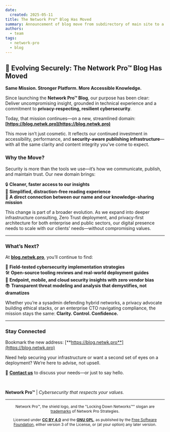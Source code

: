 ```yaml
---
date:
  created: 2025-05-11
title: The Network Pro™ Blog Has Moved
summary: Announcement of blog move from subdirectory of main site to a dedicated, blog subdomain.
authors:
  - team
tags:
  - network-pro
  - blog
---
```


## 🔁 Evolving Securely: The Network Pro™ Blog Has Moved

**Same Mission. Stronger Platform. More Accessible Knowledge.**

Since launching the **Network Pro™ Blog**, our purpose has been clear:
Deliver uncompromising insight, grounded in technical experience and a commitment to **privacy-respecting, resilient cybersecurity**.

Today, that mission continues—on a new, streamlined domain:  
**[https://blog.netwk.pro](https://blog.netwk.pro)**

This move isn’t just cosmetic. It reflects our continued investment in accessibility, performance, and **security-aware publishing infrastructure**—with all the same clarity and content integrity you’ve come to expect.

<!-- more -->

### Why the Move?

Security is more than the tools we use—it’s how we communicate, publish, and maintain trust. Our new domain brings:

🔒 **Cleaner, faster access to our insights**  
🧠 **Simplified, distraction-free reading experience**  
📡 **A direct connection between our name and our knowledge-sharing mission**

This change is part of a broader evolution. As we expand into deeper infrastructure consulting, Zero Trust deployment, and privacy-first architecture for both enterprise and public sectors, our digital presence needs to scale with our clients’ needs—without compromising values.

---

### What’s Next?

At [**blog.netwk.pro**](https://blog.netwk.pro), you’ll continue to find:

🔐 **Field-tested cybersecurity implementation strategies**  
🛠️ **Open-source tooling reviews and real-world deployment guides**  
📱 **Endpoint, mobile, and cloud security insights with zero vendor bias**  
📚 **Transparent threat modeling and analysis that demystifies, not dramatizes**

Whether you’re a sysadmin defending hybrid networks, a privacy advocate building ethical stacks, or an enterprise CTO navigating compliance, the mission stays the same:
**Clarity. Control. Confidence.**

---

### Stay Connected

Bookmark the new address: [**https://blog.netwk.pro**](https://blog.netwk.pro)

Need help securing your infrastructure or want a second set of eyes on a deployment? We’re here to advise, not upsell.

📩 **[Contact us](https://contact.neteng.pro)** to discuss your needs—or just to say hello.

&nbsp;

**Network Pro™** | _Cybersecurity that respects your values._

---

<div style="font-size: 12px; text-align: center;">

<p>Network Pro&trade;, the shield logo, and the "Locking Down Networks&trade;" slogan are <a href="https://netwk.pro/legal#trademark" target="_self">trademarks</a> of Network Pro Strategies.</p>

<p>Licensed under <a href="https://netwk.pro/legal#cc-by" target="_self"><strong>CC BY 4.0</strong></a> and the <a href="https://netwk.pro/legal#gnu-gpl" target="_self"><strong>GNU GPL</strong></a>, as published by the <a rel="noopener noreferrer" href="https://fsf.org" target="_blank">Free Software Foundation</a>, either version 3 of the License, or (at your option) any later version.</p>

</div>
